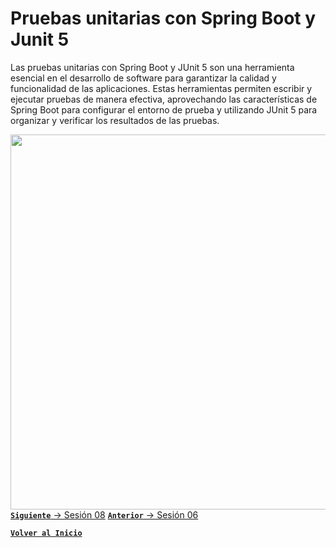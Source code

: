 # Pruebas unitarias con Spring Boot y Junit 5

Las pruebas unitarias con Spring Boot y JUnit 5 son una herramienta esencial en el desarrollo de software para garantizar la calidad y funcionalidad de las aplicaciones. Estas herramientas permiten escribir y ejecutar pruebas de manera efectiva, aprovechando las características de Spring Boot para configurar el entorno de prueba y utilizando JUnit 5 para organizar y verificar los resultados de las pruebas.

<img align="right" src="https://mkyong.com/wp-content/uploads/2019/02/spring-boot-junit5-logo.png" width="600"/>

<br>

[**`Siguiente`** -> Sesión 08](../Sesion8)
[**`Anterior`** -> Sesión 06](../Sesion6)
<br>

[**`Volver al Inicio`**](../../../)
